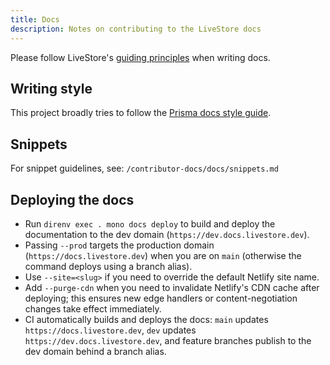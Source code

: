 ```yaml
---
title: Docs
description: Notes on contributing to the LiveStore docs
---
```


Please follow LiveStore's [guiding principles](/contributing/contributing#guiding-principles) when writing docs.

## Writing style

This project broadly tries to follow the [Prisma docs style guide](https://www.prisma.io/docs/about/style-guide/writing-style).

## Snippets

For snippet guidelines, see: `/contributor-docs/docs/snippets.md`

## Deploying the docs

- Run `direnv exec . mono docs deploy` to build and deploy the documentation to the dev domain (`https://dev.docs.livestore.dev`).
- Passing `--prod` targets the production domain (`https://docs.livestore.dev`) when you are on `main` (otherwise the command deploys using a branch alias).
- Use `--site=<slug>` if you need to override the default Netlify site name.
- Add `--purge-cdn` when you need to invalidate Netlify's CDN cache after deploying; this ensures new edge handlers or content-negotiation changes take effect immediately.
- CI automatically builds and deploys the docs: `main` updates `https://docs.livestore.dev`, `dev` updates `https://dev.docs.livestore.dev`, and feature branches publish to the dev domain behind a branch alias.
